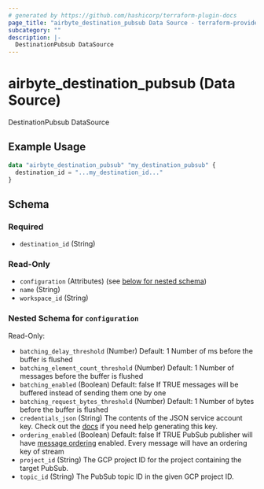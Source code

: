 ```yaml
---
# generated by https://github.com/hashicorp/terraform-plugin-docs
page_title: "airbyte_destination_pubsub Data Source - terraform-provider-airbyte"
subcategory: ""
description: |-
  DestinationPubsub DataSource
---
```


# airbyte_destination_pubsub (Data Source)

DestinationPubsub DataSource

## Example Usage

```terraform
data "airbyte_destination_pubsub" "my_destination_pubsub" {
  destination_id = "...my_destination_id..."
}
```

<!-- schema generated by tfplugindocs -->
## Schema

### Required

- `destination_id` (String)

### Read-Only

- `configuration` (Attributes) (see [below for nested schema](#nestedatt--configuration))
- `name` (String)
- `workspace_id` (String)

<a id="nestedatt--configuration"></a>
### Nested Schema for `configuration`

Read-Only:

- `batching_delay_threshold` (Number) Default: 1
Number of ms before the buffer is flushed
- `batching_element_count_threshold` (Number) Default: 1
Number of messages before the buffer is flushed
- `batching_enabled` (Boolean) Default: false
If TRUE messages will be buffered instead of sending them one by one
- `batching_request_bytes_threshold` (Number) Default: 1
Number of bytes before the buffer is flushed
- `credentials_json` (String) The contents of the JSON service account key. Check out the <a href="https://docs.airbyte.com/integrations/destinations/pubsub">docs</a> if you need help generating this key.
- `ordering_enabled` (Boolean) Default: false
If TRUE PubSub publisher will have <a href="https://cloud.google.com/pubsub/docs/ordering">message ordering</a> enabled. Every message will have an ordering key of stream
- `project_id` (String) The GCP project ID for the project containing the target PubSub.
- `topic_id` (String) The PubSub topic ID in the given GCP project ID.


